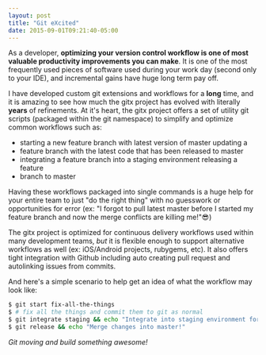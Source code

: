 ```yaml
---
layout: post
title: "Git eXcited"
date: 2015-09-01T09:21:40-05:00
---
```


As a developer, **optimizing your version control workflow is one of most valuable
productivity improvements you can make**.  It is one of the most
frequently used pieces of software used during your work day (second only to
your IDE), and incremental gains have huge long term pay off.

I have developed custom git extensions and workflows for a **long** time, and
it is amazing to see how much the gitx project has evolved with literally
**years** of refinements.  At it's heart, the gitx project offers a set of
utility git scripts (packaged within the git namespace) to simplify and
optimize common workflows such as:

* starting a new feature branch with latest version of master updating a
* feature branch with the latest code that has been released to master
* integrating a feature branch into a staging environment releasing a feature
* branch to master

Having these workflows packaged into single commands is a huge help for your
entire team to just "do the right thing" with no guesswork or opportunities for
error (ex: "I forgot to pull latest master before I started my feature branch
and now the merge conflicts are killing me!"😎)

The gitx project is optimized for continuous delivery workflows used within
many development teams, *but* it is flexible enough to support alternative
workflows as well (ex: iOS/Android projects, rubygems, etc).  It also offers
tight integration with Github including auto creating pull request and
autolinking issues from commits.

And here's a simple scenario to help get an idea of what the workflow may look
like:

```bash
$ git start fix-all-the-things
$ # fix all the things and commit them to git as normal
$ git integrate staging && echo "Integrate into staging environment for QA"
$ git release && echo "Merge changes into master!"
```

*Git moving and build something awesome!*
